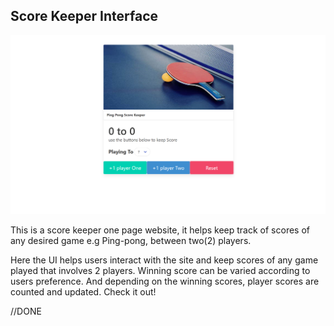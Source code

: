 ## Score Keeper Interface

![Scorekeeper](scorekeeper.png)

This is a score keeper one page website, it helps keep track of scores of any desired game e.g Ping-pong, between two(2) players.

Here the UI helps users interact with the site and keep scores of any game played that involves 2 players. Winning score can be varied according to users preference.
And depending on the winning scores, player scores are counted and updated. 
Check it out!

//DONE

